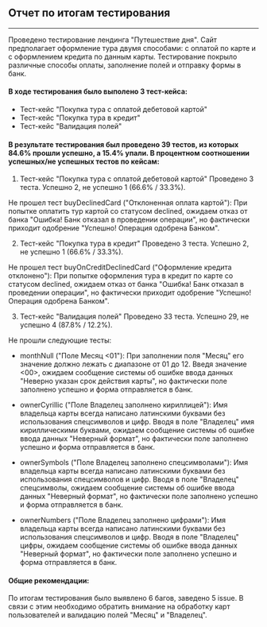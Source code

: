 ## Отчет по итогам тестирования
***
Проведено тестирование лендинга "Путешествие дня". Сайт предполагает оформление тура двумя способами: с оплатой по карте и с оформлением кредита по данным карты. Тестирование покрыло различные способы оплаты, заполнение полей и отправку формы в банк.
#### В ходе тестирования было выполено 3 тест-кейса:
- Тест-кейс "Покупка тура с оплатой дебетовой картой"
- Тест-кейс "Покупка тура в кредит"
- Тест-кейс "Валидация полей"

#### В результате тестирования был проведено 39 тестов, из которых 84.6% прошли успешно, а 15.4% упали. В процентном соотношении успешных/не успешных тестов по кейсам:
1. Тест-кейс "Покупка тура с оплатой дебетовой картой"
Проведено 3 теста. Успешно 2, не успешно 1 (66.6% / 33.3%).

Не прошел тест buyDeclinedCard ("Отклоненная оплата картой"): При попытке оплатить тур картой со статусом declined, ожидаем отказ от банка "Ошибка! Банк отказал в проведении операции", но фактически приходит одобрение "Успешно! Операция одобрена Банком".

2. Тест-кейс "Покупка тура в кредит"
Проведено 3 теста. Успешно 2, не успешно 1 (66.6% / 33.3%).

Не прошел тест buyOnCreditDeclinedCard ("Оформление кредита отклонено"): При попытке оформления тура в кредит по карте со статусом declined, ожидаем отказ от банка "Ошибка! Банк отказал в проведении операции", но фактически приходит одобрение "Успешно! Операция одобрена Банком".

3. Тест-кейс "Валидация полей"
Проведено 33 теста. Успешно 29, не успешно 4 (87.8% / 12.2%).

Не прошли следующие тесты:

- monthNull ("Поле Месяц <01"): При заполнении поля "Месяц" его значение должно лежать с диапазоне от 01 до 12. Введя значение <00>, ожидаем сообщение системы об ошибке ввода данных "Неверно указан срок действия карты", но фактически поле заполнено успешно и форма отправляется в банк. 

- ownerСyrillic ("Поле Владелец заполнено кириллицей"): Имя владельца карты всегда написано латинскими буквами без использования спецсимволов и цифр. Вводя в поле "Владелец" имя кириллическими буквами, ожидаем сообщение системы об ошибке ввода данных "Неверный формат", но фактически поле заполнено успешно и форма отправляется в банк.

- ownerSymbols ("Поле Владелец заполнено спецсимволами"): Имя владельца карты всегда написано латинскими буквами без использования спецсимволов и цифр. Вводя в поле "Владелец" спецсимволы, ожидаем сообщение системы об ошибке ввода данных "Неверный формат", но фактически поле заполнено успешно и форма отправляется в банк.

- ownerNumbers ("Поле Владелец заполнено цифрами"): Имя владельца карты всегда написано латинскими буквами без использования спецсимволов и цифр. Вводя в поле "Владелец" цифры, ожидаем сообщение системы об ошибке ввода данных "Неверный формат", но фактически поле заполнено успешно и форма отправляется в банк.

#### Общие рекомендации:
По итогам тестирования было выявлено 6 багов, заведено 5 issue. В связи с этим необходимо обратить внимание на обработку карт пользователей и валидацию полей "Месяц" и "Владелец".